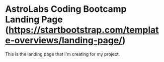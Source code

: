 # AstroLabs Coding Bootcamp Landing Page (https://startbootstrap.com/template-overviews/landing-page/)

This is the landing page that I'm creating for my project.
